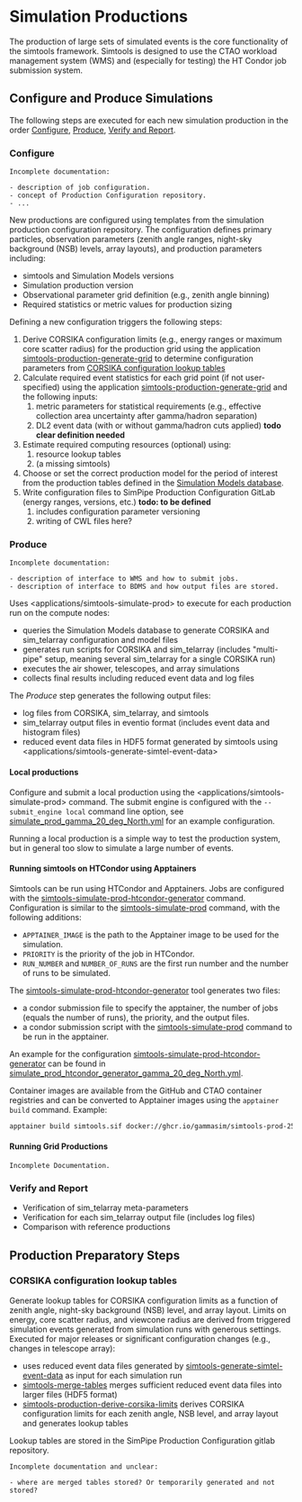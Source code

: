 # Simulation Productions

The production of large sets of simulated events is the core functionality of the simtools framework.
Simtools is designed to use the CTAO workload management system (WMS) and (especially for testing) the HT Condor job submission system.

## Configure and Produce Simulations

The following steps are executed for each new simulation production in the order [Configure](#configure), [Produce](#produce), [Verify and Report](#verify-and-report).

### Configure

```{warning}
Incomplete documentation:

- description of job configuration.
- concept of Production Configuration repository.
- ...
```

New productions are configured using templates from the simulation production configuration repository.
The configuration defines primary particles, observation parameters (zenith angle ranges, night-sky background (NSB) levels, array layouts), and production parameters including:

- simtools and Simulation Models versions
- Simulation production version
- Observational parameter grid definition (e.g., zenith angle binning)
- Required statistics or metric values for production sizing

Defining a new configuration triggers the following steps:

1. Derive CORSIKA configuration limits (e.g., energy ranges or maximum core scatter radius) for the production grid using the application [simtools-production-generate-grid](production_generate_grid) to determine configuration parameters from [CORSIKA configuration lookup tables](#corsika-configuration-lookup-tables)
2. Calculate required event statistics for each grid point (if not user-specified) using the application [simtools-production-generate-grid](production_generate_grid) and the following inputs:
    1. metric parameters for statistical requirements (e.g., effective collection area uncertainty after gamma/hadron separation)
    2. DL2 event data (with or without gamma/hadron cuts applied) **todo clear definition needed**
3. Estimate required computing resources (optional) using:
    1. resource lookup tables
    2. (a missing simtools)
4. Choose or set the correct production model for the period of interest from the production tables defined in the [Simulation Models database](https://gitlab.cta-observatory.org/cta-science/simulations/simulation-model/simulation-models/-/tree/main/simulation-models/productions?ref_type=heads).
5. Write configuration files to SimPipe Production Configuration GitLab (energy ranges, versions, etc.) **todo: to be defined**
    1. includes configuration parameter versioning
    2. writing of CWL files here?

### Produce

```{warning}
Incomplete documentation:

- description of interface to WMS and how to submit jobs.
- description of interface to BDMS and how output files are stored.

```

Uses <applications/simtools-simulate-prod>
to execute for each production run on the compute nodes:

- queries the Simulation Models database to generate CORSIKA and sim_telarray configuration and model files
- generates run scripts for CORSIKA and sim_telarray (includes "multi-pipe" setup, meaning several sim_telarray for a single CORSIKA run)
- executes the air shower, telescopes, and array simulations
- collects final results including reduced event data and log files

The *Produce* step generates the following output files:

- log files from CORSIKA, sim_telarray, and simtools
- sim_telarray output files in eventio format (includes event data and histogram files)
- reduced event data files in HDF5 format generated by simtools using <applications/simtools-generate-simtel-event-data>

#### Local productions

Configure and submit a local production using the <applications/simtools-simulate-prod> command.
The submit engine is configured with the `--submit_engine local` command line option, see
[simulate_prod_gamma_20_deg_North.yml](https://github.com/gammasim/simtools/blob/main/tests/integration_tests/config/simulate_prod_gamma_20_deg_North.yml) for an example configuration.

Running a local production is a simple way to test the production system, but in general too slow to simulate a large number of events.

#### Running simtools on HTCondor using Apptainers

Simtools can be run using HTCondor and Apptainers. Jobs are configured with the [simtools-simulate-prod-htcondor-generator](simulate_prod_htcondor_generator) command.
Configuration is similar to the [simtools-simulate-prod](simulate_prod) command, with the following additions:

- `APPTAINER_IMAGE` is the path to the Apptainer image to be used for the simulation.
- `PRIORITY` is the priority of the job in HTCondor.
- `RUN_NUMBER` and `NUMBER_OF_RUNS` are the first run number and the number of runs to be simulated.

The [simtools-simulate-prod-htcondor-generator](simulate_prod_htcondor_generator) tool generates two files:

- a condor submission file to specify the apptainer, the number of jobs (equals the number of runs), the priority, and the output files.
- a condor submission script with the [simtools-simulate-prod](simulate_prod) command to be run in the apptainer.

An example for the configuration [simtools-simulate-prod-htcondor-generator](simulate_prod_htcondor_generator) can be found in [simulate_prod_htcondor_generator_gamma_20_deg_North.yml]([tests/integration_tests/config/simulate_prod_htcondor_generator_gamma_20_deg_North.yml](https://github.com/gammasim/simtools/blob/main/tests/integration_tests/config/simulate_prod_htcondor_generator_gamma_20_deg_North.yml)).

Container images are available from the GitHub and CTAO container registries and can be converted to Apptainer images using the `apptainer build` command.
Example:

```bash
apptainer build simtools.sif docker://ghcr.io/gammasim/simtools-prod-250304-corsika-78000-bernlohr-1.69-prod6-baseline-qgs3-avx2:20250507-154410
```

#### Running Grid Productions

```{warning}
Incomplete Documentation.
```

### Verify and Report

- Verification of sim_telarray meta-parameters
- Verification for each sim_telarray output file (includes log files)
- Comparison with reference productions

## Production Preparatory Steps

### CORSIKA configuration lookup tables

Generate lookup tables for CORSIKA configuration limits as a function of zenith angle, night-sky background (NSB) level, and array layout.
Limits on energy, core scatter radius, and viewcone radius are derived from triggered simulation events generated from
simulation runs with generous settings.
Executed for major releases or significant configuration changes (e.g., changes in telescope array):

- uses reduced event data files generated by [simtools-generate-simtel-event-data](generate_simtel_event_data) as input for each simulation run
- [simtools-merge-tables](merge_tables) merges sufficient reduced event data files into larger files (HDF5 format)
- [simtools-production-derive-corsika-limits](production_derive_corsika_limits) derives CORSIKA configuration limits for each zenith angle, NSB level, and array layout and generates lookup tables

Lookup tables are stored in the SimPipe Production Configuration gitlab repository.

```{warning}
Incomplete documentation and unclear:

- where are merged tables stored? Or temporarily generated and not stored?

```
